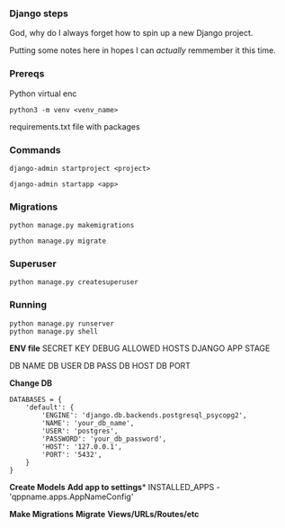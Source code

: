 ### Django steps

God, why do I always forget how to spin up a new Django project.

Putting some notes here in hopes I can *actually* remmember it this time.

### Prereqs

Python virtual enc


```
python3 -m venv <venv_name>
```

requirements.txt file with packages

### Commands


```
django-admin startproject <project>
```

```
django-admin startapp <app>
```

### Migrations

```
python manage.py makemigrations
```

```
python manage.py migrate
```


### Superuser
```
python manage.py createsuperuser
```

### Running
```
python manage.py runserver
python manage.py shell
```
**ENV file**
SECRET KEY
DEBUG
ALLOWED HOSTS
DJANGO APP STAGE

DB NAME
DB USER
DB PASS
DB HOST
DB PORT

**Change DB**
```
DATABASES = {
    'default': {
        'ENGINE': 'django.db.backends.postgresql_psycopg2',
        'NAME': 'your_db_name',
        'USER': 'postgres',
        'PASSWORD': 'your_db_password',
        'HOST': '127.0.0.1',
        'PORT': '5432',
    }
}
```

**Create Models**
**Add app to settings***
INSTALLED_APPS - 'qppname.apps.AppNameConfig'

**Make Migrations**
**Migrate**
**Views/URLs/Routes/etc**
